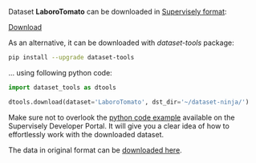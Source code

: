 Dataset **LaboroTomato** can be downloaded in [Supervisely format](https://developer.supervisely.com/api-references/supervisely-annotation-json-format):

 [Download](https://assets.supervisely.com/supervisely-supervisely-assets-public/teams_storage/s/J/3x/LbTrXilFgrEAfJ9L6kKtxHQHwnLhDwBNndCLutla9U0BSLkUAKO2Svo56654eNDDkDNky7SWzbZdXDBApDSdhJW6oABp9Jm9cefvNZxxTlB6CKmPx1ayZ47T42zu.tar)

As an alternative, it can be downloaded with *dataset-tools* package:
``` bash
pip install --upgrade dataset-tools
```

... using following python code:
``` python
import dataset_tools as dtools

dtools.download(dataset='LaboroTomato', dst_dir='~/dataset-ninja/')
```
Make sure not to overlook the [python code example](https://developer.supervisely.com/getting-started/python-sdk-tutorials/iterate-over-a-local-project) available on the Supervisely Developer Portal. It will give you a clear idea of how to effortlessly work with the downloaded dataset.

The data in original format can be [downloaded here](http://assets.laboro.ai/laborotomato/laboro_tomato.zip).
